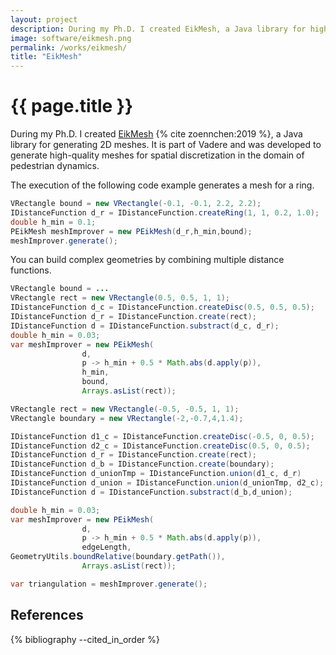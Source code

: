 ```yaml
---
layout: project
description: During my Ph.D. I created EikMesh, a Java library for high quality meshes.
image: software/eikmesh.png
permalink: /works/eikmesh/
title: "EikMesh"
---
```


# {{ page.title }}

During my Ph.D. I created [EikMesh]() {% cite zoennchen:2019 %}, a Java library for generating 2D meshes.
It is part of Vadere and was developed to generate high-quality meshes for spatial discretization in the domain of pedestrian dynamics.

The execution of the following code example generates a mesh for a ring.

```java
VRectangle bound = new VRectangle(-0.1, -0.1, 2.2, 2.2);
IDistanceFunction d_r = IDistanceFunction.createRing(1, 1, 0.2, 1.0);
double h_min = 0.1;
PEikMesh meshImprover = new PEikMesh(d_r,h_min,bound);
meshImprover.generate();
```

You can build complex geometries by combining multiple distance functions.

```java
VRectangle bound = ...
VRectangle rect = new VRectangle(0.5, 0.5, 1, 1);
IDistanceFunction d_c = IDistanceFunction.createDisc(0.5, 0.5, 0.5);
IDistanceFunction d_r = IDistanceFunction.create(rect);
IDistanceFunction d = IDistanceFunction.substract(d_c, d_r);
double h_min = 0.03;
var meshImprover = new PEikMesh(
				d,
				p -> h_min + 0.5 * Math.abs(d.apply(p)),
				h_min,
				bound,
				Arrays.asList(rect));

VRectangle rect = new VRectangle(-0.5, -0.5, 1, 1);
VRectangle boundary = new VRectangle(-2,-0.7,4,1.4);

IDistanceFunction d1_c = IDistanceFunction.createDisc(-0.5, 0, 0.5);
IDistanceFunction d2_c = IDistanceFunction.createDisc(0.5, 0, 0.5);
IDistanceFunction d_r = IDistanceFunction.create(rect);
IDistanceFunction d_b = IDistanceFunction.create(boundary);
IDistanceFunction d_unionTmp = IDistanceFunction.union(d1_c, d_r)
IDistanceFunction d_union = IDistanceFunction.union(d_unionTmp, d2_c);
IDistanceFunction d = IDistanceFunction.substract(d_b,d_union);

double h_min = 0.03;
var meshImprover = new PEikMesh(
				d,
				p -> h_min + 0.5 * Math.abs(d.apply(p)),
				edgeLength,
GeometryUtils.boundRelative(boundary.getPath()),
				Arrays.asList(rect));

var triangulation = meshImprover.generate();
```

## References

{% bibliography --cited_in_order %}